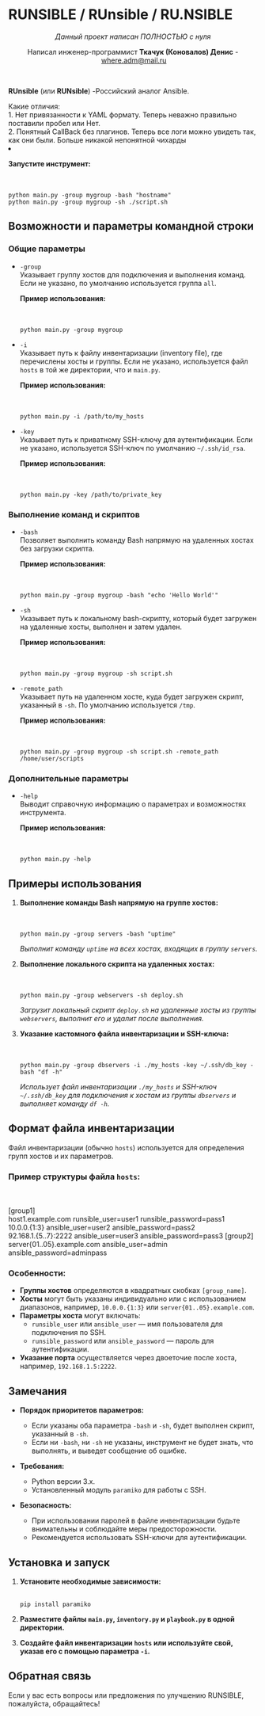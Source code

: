 # RUNSIBLE / RUnsible / RU.NSIBLE 

<p dir="auto" style="text-align: center;"><em>Данный проект написан ПОЛНОСТЬЮ с нуля</em></p>
<p dir="auto" style="text-align: center;">Написал инженер-программист&nbsp;<strong>Ткачук (Коновалов) Денис</strong>&nbsp;-&nbsp;<a href="mailto:where.adm@mail.ru">where.adm@mail.ru</a></p>

<p dir="auto">&nbsp;</p>


<div>
  <p dir="auto"><strong>RUnsible</strong> (или <strong>RUNsible</strong>) -Российский аналог Ansible.</p>
<div>Какие отличия:</div>
<div>1. Нет привязанности к YAML формату. Теперь неважно правильно поставили пробел или Нет.</div>
<div>2. Понятный CallBack без плагинов. Теперь все логи можно увидеть так, как они были. Больше никакой непонятной чихарды</div>
</div>
<li>
<p><strong>Запустите инструмент:</strong></p>
<div class="dark bg-gray-950 contain-inline-size rounded-md border-[0.5px] border-token-border-medium relative">
<div class="flex items-center text-token-text-secondary bg-token-main-surface-secondary px-4 py-2 text-xs font-sans justify-between rounded-t-md h-9">&nbsp;</div>
<div class="sticky top-9 md:top-[5.75rem]">&nbsp;</div>
<div class="overflow-y-auto p-4" dir="ltr"><code class="!whitespace-pre hljs language-csharp">python main.py -group mygroup -bash "hostname" </code></div>
<div class="overflow-y-auto p-4" dir="ltr"><code class="!whitespace-pre hljs language-csharp">python main.py -group mygroup -sh ./script.sh </code></div>
</div>
</li>
<h2><strong>Возможности и параметры командной строки</strong></h2>
<h3><strong>Общие параметры</strong></h3>
<ul>
<li>
<p><code>-group</code><br />Указывает группу хостов для подключения и выполнения команд. Если не указано, по умолчанию используется группа <code>all</code>.</p>
<p><strong>Пример использования:</strong></p>
<div class="dark bg-gray-950 contain-inline-size rounded-md border-[0.5px] border-token-border-medium relative">
<div class="flex items-center text-token-text-secondary bg-token-main-surface-secondary px-4 py-2 text-xs font-sans justify-between rounded-t-md h-9">&nbsp;</div>
<div class="sticky top-9 md:top-[5.75rem]">&nbsp;</div>
<div class="overflow-y-auto p-4" dir="ltr"><code class="!whitespace-pre hljs language-csharp">python main.py -group mygroup </code></div>
</div>
</li>
<li>
<p><code>-i</code><br />Указывает путь к файлу инвентаризации (inventory file), где перечислены хосты и группы. Если не указано, используется файл <code>hosts</code> в той же директории, что и <code>main.py</code>.</p>
<p><strong>Пример использования:</strong></p>
<div class="dark bg-gray-950 contain-inline-size rounded-md border-[0.5px] border-token-border-medium relative">
<div class="flex items-center text-token-text-secondary bg-token-main-surface-secondary px-4 py-2 text-xs font-sans justify-between rounded-t-md h-9">&nbsp;</div>
<div class="sticky top-9 md:top-[5.75rem]">&nbsp;</div>
<div class="overflow-y-auto p-4" dir="ltr"><code class="!whitespace-pre hljs language-css">python main.py -i /path/to/my_hosts </code></div>
</div>
</li>
<li>
<p><code>-key</code><br />Указывает путь к приватному SSH-ключу для аутентификации. Если не указано, используется SSH-ключ по умолчанию <code>~/.ssh/id_rsa</code>.</p>
<p><strong>Пример использования:</strong></p>
<div class="dark bg-gray-950 contain-inline-size rounded-md border-[0.5px] border-token-border-medium relative">
<div class="flex items-center text-token-text-secondary bg-token-main-surface-secondary px-4 py-2 text-xs font-sans justify-between rounded-t-md h-9">&nbsp;</div>
<div class="sticky top-9 md:top-[5.75rem]">&nbsp;</div>
<div class="overflow-y-auto p-4" dir="ltr"><code class="!whitespace-pre hljs language-css">python main.py -key /path/to/private_key </code></div>
</div>
</li>
</ul>
<h3><strong>Выполнение команд и скриптов</strong></h3>
<ul>
<li>
<p><code>-bash</code><br />Позволяет выполнить команду Bash напрямую на удаленных хостах без загрузки скрипта.</p>
<p><strong>Пример использования:</strong></p>
<div class="dark bg-gray-950 contain-inline-size rounded-md border-[0.5px] border-token-border-medium relative">
<div class="flex items-center text-token-text-secondary bg-token-main-surface-secondary px-4 py-2 text-xs font-sans justify-between rounded-t-md h-9">&nbsp;</div>
<div class="sticky top-9 md:top-[5.75rem]">&nbsp;</div>
<div class="overflow-y-auto p-4" dir="ltr"><code class="!whitespace-pre hljs language-csharp">python main.py -group mygroup -bash "echo 'Hello World'"</code></div>
</div>
</li>
<li>
<p><code>-sh</code><br />Указывает путь к локальному bash-скрипту, который будет загружен на удаленные хосты, выполнен и затем удален.</p>
<p><strong>Пример использования:</strong></p>
<div class="dark bg-gray-950 contain-inline-size rounded-md border-[0.5px] border-token-border-medium relative">
<div class="flex items-center text-token-text-secondary bg-token-main-surface-secondary px-4 py-2 text-xs font-sans justify-between rounded-t-md h-9">&nbsp;</div>
<div class="sticky top-9 md:top-[5.75rem]">&nbsp;</div>
<div class="overflow-y-auto p-4" dir="ltr"><code class="!whitespace-pre hljs language-csharp">python main.py -group mygroup -sh script.sh </code></div>
</div>
</li>
<li>
<p><code>-remote_path</code><br />Указывает путь на удаленном хосте, куда будет загружен скрипт, указанный в <code>-sh</code>. По умолчанию используется <code>/tmp</code>.</p>
<p><strong>Пример использования:</strong></p>
<div class="dark bg-gray-950 contain-inline-size rounded-md border-[0.5px] border-token-border-medium relative">
<div class="flex items-center text-token-text-secondary bg-token-main-surface-secondary px-4 py-2 text-xs font-sans justify-between rounded-t-md h-9">&nbsp;</div>
<div class="sticky top-9 md:top-[5.75rem]">&nbsp;</div>
<div class="overflow-y-auto p-4" dir="ltr"><code class="!whitespace-pre hljs language-sql">python main.py -group mygroup -sh script.sh -remote_path /home/user/scripts </code></div>
</div>
</li>
</ul>
<h3><strong>Дополнительные параметры</strong></h3>
<ul>
<li>
<p><code>-help</code><br />Выводит справочную информацию о параметрах и возможностях инструмента.</p>
<p><strong>Пример использования:</strong></p>
<div class="dark bg-gray-950 contain-inline-size rounded-md border-[0.5px] border-token-border-medium relative">
<div class="flex items-center text-token-text-secondary bg-token-main-surface-secondary px-4 py-2 text-xs font-sans justify-between rounded-t-md h-9">&nbsp;</div>
<div class="sticky top-9 md:top-[5.75rem]">&nbsp;</div>
<div class="overflow-y-auto p-4" dir="ltr"><code class="!whitespace-pre hljs language-bash">python main.py -help </code></div>
</div>
</li>
</ul>
<h2><strong>Примеры использования</strong></h2>
<ol>
<li>
<p><strong>Выполнение команды Bash напрямую на группе хостов:</strong></p>
<div class="dark bg-gray-950 contain-inline-size rounded-md border-[0.5px] border-token-border-medium relative">
<div class="flex items-center text-token-text-secondary bg-token-main-surface-secondary px-4 py-2 text-xs font-sans justify-between rounded-t-md h-9">&nbsp;</div>
<div class="sticky top-9 md:top-[5.75rem]">&nbsp;</div>
<div class="overflow-y-auto p-4" dir="ltr"><code class="!whitespace-pre hljs language-csharp">python main.py -group servers -bash "uptime"</code></div>
</div>
<p><em>Выполнит команду <code>uptime</code> на всех хостах, входящих в группу <code>servers</code>.</em></p>
</li>
<li>
<p><strong>Выполнение локального скрипта на удаленных хостах:</strong></p>
<div class="dark bg-gray-950 contain-inline-size rounded-md border-[0.5px] border-token-border-medium relative">
<div class="flex items-center text-token-text-secondary bg-token-main-surface-secondary px-4 py-2 text-xs font-sans justify-between rounded-t-md h-9">&nbsp;</div>
<div class="sticky top-9 md:top-[5.75rem]">&nbsp;</div>
<div class="overflow-y-auto p-4" dir="ltr"><code class="!whitespace-pre hljs language-csharp">python main.py -group webservers -sh deploy.sh </code></div>
</div>
<p><em>Загрузит локальный скрипт <code>deploy.sh</code> на удаленные хосты из группы <code>webservers</code>, выполнит его и удалит после выполнения.</em></p>
</li>
<li>
<p><strong>Указание кастомного файла инвентаризации и SSH-ключа:</strong></p>
<div class="dark bg-gray-950 contain-inline-size rounded-md border-[0.5px] border-token-border-medium relative">
<div class="flex items-center text-token-text-secondary bg-token-main-surface-secondary px-4 py-2 text-xs font-sans justify-between rounded-t-md h-9">&nbsp;</div>
<div class="sticky top-9 md:top-[5.75rem]">&nbsp;</div>
<div class="overflow-y-auto p-4" dir="ltr"><code class="!whitespace-pre hljs language-bash">python main.py -group dbservers -i ./my_hosts -key ~/.ssh/db_key -bash "df -h" </code></div>
</div>
<p><em>Использует файл инвентаризации <code>./my_hosts</code> и SSH-ключ <code>~/.ssh/db_key</code> для подключения к хостам из группы <code>dbservers</code> и выполняет команду <code>df -h</code>.</em></p>
</li>
</ol>
<h2><strong>Формат файла инвентаризации</strong></h2>
<p>Файл инвентаризации (обычно <code>hosts</code>) используется для определения групп хостов и их параметров.</p>
<h3><strong>Пример структуры файла <code>hosts</code>:</strong></h3>
<div class="dark bg-gray-950 contain-inline-size rounded-md border-[0.5px] border-token-border-medium relative">
<div class="flex items-center text-token-text-secondary bg-token-main-surface-secondary px-4 py-2 text-xs font-sans justify-between rounded-t-md h-9">&nbsp;</div>
<div class="sticky top-9 md:top-[5.75rem]">&nbsp;</div>
<div class="overflow-y-auto p-4" dir="ltr"><span class="hljs-selector-attr">[group1]</span></div>
<div class="overflow-y-auto p-4" dir="ltr">host1<span class="hljs-selector-class">.example</span><span class="hljs-selector-class">.com</span> runsible_user=user1 runsible_password=pass1</div>
<div class="overflow-y-auto p-4" dir="ltr"><span class="hljs-number">10.0</span>.<span class="hljs-number">0</span>.{<span class="hljs-number">1</span>:<span class="hljs-number">3</span>} ansible_user=user2 ansible_password=pass2</div>
<div class="overflow-y-auto p-4" dir="ltr"><span class="hljs-number">92.168</span>.<span class="hljs-number">1</span>.{<span class="hljs-number">5</span>..<span class="hljs-number">7</span>}:<span class="hljs-number">2222</span> ansible_user=user3 ansible_password=pass3 [group2]</div>
<div class="overflow-y-auto p-4" dir="ltr">server{<span class="hljs-number">01</span>..<span class="hljs-number">05</span>}<span class="hljs-selector-class">.example</span><span class="hljs-selector-class">.com</span> ansible_user=admin ansible_password=adminpass</div>
</div>
<h3><strong>Особенности:</strong></h3>
<ul>
<li><strong>Группы хостов</strong> определяются в квадратных скобках <code>[group_name]</code>.</li>
<li><strong>Хосты</strong> могут быть указаны индивидуально или с использованием диапазонов, например, <code>10.0.0.{1:3}</code> или <code>server{01..05}.example.com</code>.</li>
<li><strong>Параметры хоста</strong> могут включать:
<ul>
<li><code>runsible_user</code> или <code>ansible_user</code> &mdash; имя пользователя для подключения по SSH.</li>
<li><code>runsible_password</code> или <code>ansible_password</code> &mdash; пароль для аутентификации.</li>
</ul>
</li>
<li><strong>Указание порта</strong> осуществляется через двоеточие после хоста, например, <code>192.168.1.5:2222</code>.</li>
</ul>
<h2><strong>Замечания</strong></h2>
<ul>
<li>
<p><strong>Порядок приоритетов параметров:</strong></p>
<ul>
<li>Если указаны оба параметра <code>-bash</code> и <code>-sh</code>, будет выполнен скрипт, указанный в <code>-sh</code>.</li>
<li>Если ни <code>-bash</code>, ни <code>-sh</code> не указаны, инструмент не будет знать, что выполнять, и выведет сообщение об ошибке.</li>
</ul>
</li>
<li>
<p><strong>Требования:</strong></p>
<ul>
<li>Python версии 3.x.</li>
<li>Установленный модуль <code>paramiko</code> для работы с SSH.</li>
</ul>
</li>
<li>
<p><strong>Безопасность:</strong></p>
<ul>
<li>При использовании паролей в файле инвентаризации будьте внимательны и соблюдайте меры предосторожности.</li>
<li>Рекомендуется использовать SSH-ключи для аутентификации.</li>
</ul>
</li>
</ul>
<h2><strong>Установка и запуск</strong></h2>
<ol>
<li>
<p><strong>Установите необходимые зависимости:</strong></p>
<div class="dark bg-gray-950 contain-inline-size rounded-md border-[0.5px] border-token-border-medium relative">
<div class="flex items-center text-token-text-secondary bg-token-main-surface-secondary px-4 py-2 text-xs font-sans justify-between rounded-t-md h-9">&nbsp;</div>
<div class="overflow-y-auto p-4" dir="ltr"><code class="!whitespace-pre hljs">pip install paramiko </code></div>
</div>
</li>
<li>
<p><strong>Разместите файлы <code>main.py</code>, <code>inventory.py</code> и <code>playbook.py</code> в одной директории.</strong></p>
</li>
<li>
<p><strong>Создайте файл инвентаризации <code>hosts</code> или используйте свой, указав его с помощью параметра <code>-i</code>.</strong></p>
</li>

</ol>
<h2><strong>Обратная связь</strong></h2>
<p>Если у вас есть вопросы или предложения по улучшению RUNSIBLE, пожалуйста, обращайтесь!</p>
